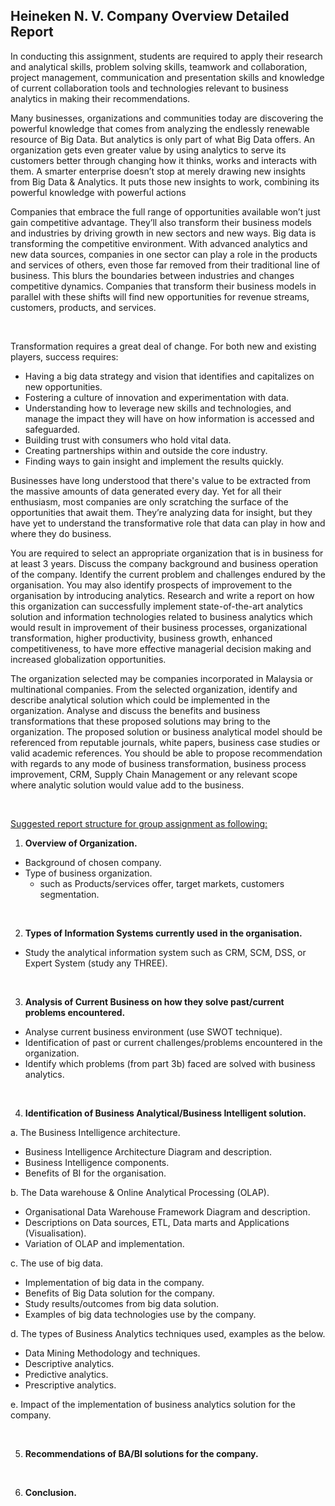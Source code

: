 ## Heineken N. V. Company Overview Detailed Report

In conducting this assignment, students are required to apply their research and analytical skills, problem solving skills, teamwork and collaboration, project management, communication and presentation skills and knowledge of current collaboration tools and technologies relevant to business analytics in making their recommendations.

Many businesses, organizations and communities today are discovering the powerful knowledge that comes from analyzing the endlessly renewable resource of Big Data. But analytics is only part of what Big Data offers. An organization gets even greater value by using analytics to serve its customers better through changing how it thinks, works and interacts with them. A smarter enterprise doesn’t stop at merely drawing new insights from Big Data & Analytics. It puts those new insights to work, combining its powerful knowledge with powerful actions

Companies that embrace the full range of opportunities available won’t just gain competitive advantage. They’ll also transform their business models and industries by driving growth in new sectors and new ways. Big data is transforming the competitive environment. With advanced analytics and new data sources, companies in one sector can play a role in the products and services of others, even those far removed from their traditional line of business. This blurs the boundaries between industries and changes competitive dynamics. Companies that transform their business models in parallel with these shifts will find new opportunities for revenue streams, customers, products, and services.

<br>

Transformation requires a great deal of change. For both new and existing players, success requires:

* Having a big data strategy and vision that identifies and capitalizes on new opportunities.
* Fostering a culture of innovation and experimentation with data.
* Understanding how to leverage new skills and technologies, and manage the impact they will have on how information is accessed and safeguarded.
* Building trust with consumers who hold vital data.
* Creating partnerships within and outside the core industry.
* Finding ways to gain insight and implement the results quickly.

Businesses have long understood that there's value to be extracted from the massive amounts of data generated every day. Yet for all their enthusiasm, most companies are only scratching the surface of the opportunities that await them. They’re analyzing data for insight, but they have yet to understand the transformative role that data can play in how and where they do business.

You are required to select an appropriate organization that is in business for at least 3 years. Discuss the company background and business operation of the company. Identify the current problem and challenges endured by the organisation. You may also identify prospects of improvement to the organisation by introducing analytics. Research and write a report on how this organization can successfully implement state-of-the-art analytics solution and information technologies related to business analytics which would result in improvement of their business processes, organizational transformation, higher productivity, business growth, enhanced competitiveness, to have more effective managerial decision making and increased globalization opportunities. 

The organization selected may be companies incorporated in Malaysia or multinational companies. From the selected organization, identify and describe analytical solution which could be implemented in the organization. Analyse and discuss the benefits and business transformations that these proposed solutions may bring to the organization. The proposed solution or business analytical model should be referenced from reputable journals, white papers, business case studies or valid academic references. You should be able to propose recommendation with regards to any mode of business transformation, business process improvement, CRM, Supply Chain Management or any relevant scope where analytic solution would value add to the business.

<br>

<u>Suggested report structure for group assignment as following:</u>

1.	**Overview of Organization.**

* Background of chosen company.
* Type of business organization.
  *  such as Products/services offer, target markets, customers segmentation.

<br>

2.	**Types of Information Systems currently used in the organisation.**

* Study the analytical information system such as CRM, SCM, DSS, or Expert System (study any THREE).

<br>

3.	**Analysis of Current Business on how they solve past/current problems encountered.**

* Analyse current business environment (use SWOT technique).
* Identification of past or current challenges/problems encountered in the organization.
* Identify which problems (from part 3b) faced are solved with business analytics.

<br>

4.	**Identification of Business Analytical/Business Intelligent solution.**

a.	The Business Intelligence architecture.

* Business Intelligence Architecture Diagram and description.
* Business Intelligence components.
* Benefits of BI for the organisation.

b.  The Data warehouse & Online Analytical Processing (OLAP).

* Organisational Data Warehouse Framework Diagram and description.
* Descriptions on Data sources, ETL, Data marts and Applications (Visualisation).
* Variation of OLAP and implementation.

c.	The use of big data.

* Implementation of big data in the company.
* Benefits of Big Data solution for the company.
* Study results/outcomes from big data solution.
* Examples of big data technologies use by the company.

d.	The types of Business Analytics techniques used, examples as the below.

* Data Mining Methodology and techniques.
* Descriptive analytics.
* Predictive analytics.
* Prescriptive analytics.        

e.	Impact of the implementation of business analytics solution for the company.

<br>

5.	**Recommendations of BA/BI solutions for the company.**

<br>

6.	**Conclusion.**

